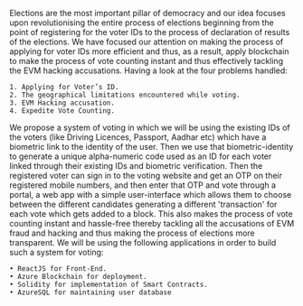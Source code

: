 ﻿Elections are the most important pillar of democracy and our idea focuses upon revolutionising the entire process of elections beginning from the point of registering for the voter IDs to the process of declaration of results of the elections.
We have focused our attention on making the process of applying for voter IDs more efficient and thus, as a result, apply blockchain to make the process of vote counting instant and thus effectively tackling the EVM hacking accusations. Having a look at the four problems handled:

    1. Applying for Voter’s ID.
    2. The geographical limitations encountered while voting.
    3. EVM Hacking accusation.
    4. Expedite Vote Counting.

We propose a system of voting in which we will be using the existing IDs of the voters (like Driving Licences, Passport, Aadhar etc) which have a biometric link to the identity of the user. Then we use that biometric-identity to generate a unique alpha-numeric code used as an ID for each voter linked through their existing IDs and biometric verification.
Then the registered voter can sign in to the voting website and get an OTP on their registered mobile numbers, and then enter that OTP and vote through a portal, a web app with a simple user-interface which allows them to choose between the different candidates generating a different 'transaction' for each vote which gets added to a block. This also makes the process of vote counting instant and hassle-free thereby tackling all the accusations of EVM fraud and hacking and thus making the process of elections more transparent.
We will be using the following applications in order to build such a system for voting:

    • ReactJS for Front-End.
    • Azure Blockchain for deployment.
    • Solidity for implementation of Smart Contracts.
    • AzureSQL for maintaining user database


